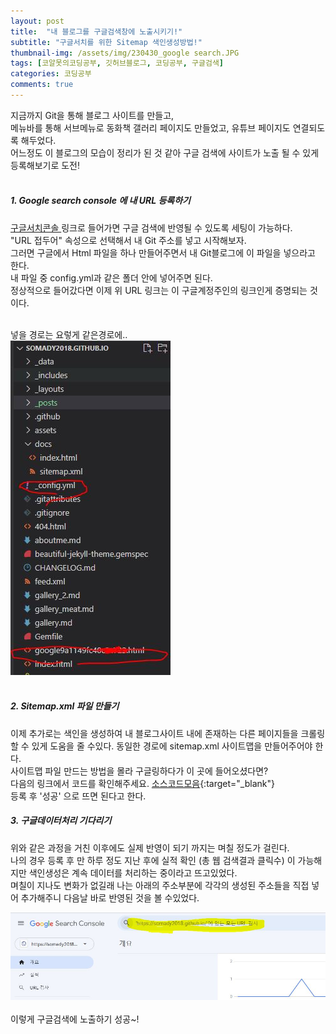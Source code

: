 ```yaml
---
layout: post
title:  "내 블로그를 구글검색창에 노출시키기!"
subtitle: "구글서치를 위한 Sitemap 색인생성방법!"
thumbnail-img: /assets/img/230430_google search.JPG
tags: [코알못의코딩공부, 깃허브블로그, 코딩공부, 구글검색]
categories: 코딩공부
comments: true
---
```


지금까지 Git을 통해 블로그 사이트를 만들고,<br>
메뉴바를 통해 서브메뉴로 동화책 갤러리 페이지도 만들었고, 유튜브 페이지도 연결되도록 해두었다. <br>
어느정도 이 블로그의 모습이 정리가 된 것 같아 구글 검색에 사이트가 노출 될 수 있게 등록해보기로 도전! <br>
<br>
##### 1.  Google search console 에 내 URL 등록하기<br>
<a href="https://search.google.com/search-console/about" target="_blank"> 구글서치콘솔 </a>
링크로 들어가면 구글 검색에 반영될 수 있도록 세팅이 가능하다. <br>
 "URL 접두어" 속성으로 선택해서 내 Git 주소를 넣고 시작해보자. <br>
그러면 구글에서 Html 파일을 하나 만들어주면서 내 Git블로그에 이 파일을 넣으라고 한다. <br>
내 파일 중 config.yml과 같은 폴더 안에 넣어주면 된다.  <br>
정상적으로 들어갔다면 이제 위 URL 링크는 이 구글계정주인의 링크인게 증명되는 것이다. <br>
<br>

넣을 경로는 요렇게 같은경로에.. <br>
![캡쳐1](/assets/img/230430_googlescreenshot_1.JPG)<br>
<br>



##### 2. Sitemap.xml 파일 만들기 <br>

이제 추가로는 색인을 생성하여 내 블로그사이트 내에 존재하는 다른 페이지들을 크롤링할 수 있게 도움을 줄 수있다. 
동일한 경로에 sitemap.xml 사이트맵을 만들어주어야 한다. <br>
사이트맵 파일 만드는 방법을 몰라 구글링하다가 이 곳에 들어오셨다면? <br> 
다음의 링크에서 코드를 확인해주세요. [소스코드모음](https://lmj8922.notion.site/Sitemap-xml-0bea3c68d156497aa01ffcfb83aa464a){:target="_blank"} <br>
등록 후 '성공' 으로 뜨면 된다고 한다. 
<br>

##### 3. 구글데이터처리 기다리기 <br>

위와 같은 과정을 거친 이후에도 실제 반영이 되기 까지는 며칠 정도가 걸린다. <br>
나의 경우 등록 후 만 하루 정도 지난 후에 실적 확인 (총 웹 검색결과 클릭수) 이 가능해지만 색인생성은 계속 데이터를 처리하는 중이라고 뜨고있었다. <br>
며칠이 지나도 변화가 없길래 나는 아래의 주소부분에 각각의 생성된 주소들을 직접 넣어 추가해주니 다음날 바로 반영된 것을 볼 수있었다. 

![캡쳐2](/assets/img/20230430_googlesearch_capture.JPG)<br>
<br>
이렇게 구글검색에 노출하기 성공~! 